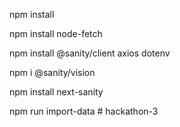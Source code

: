 npm install 

npm install node-fetch

npm install @sanity/client axios dotenv

npm i @sanity/vision

npm install next-sanity


npm run import-data #   h a c k a t h o n - 3 
 
 
